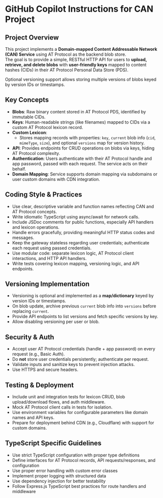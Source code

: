 # GitHub Copilot Instructions for CAN Project

<!-- Use this file to provide workspace-specific custom instructions to Copilot. For more details, visit https://code.visualstudio.com/docs/copilot/copilot-customization#_use-a-githubcopilotinstructionsmd-file -->

## Project Overview

This project implements a **Domain-mapped Content Addressable Network (CAN) Service** using AT Protocol as the backend blob store.  
The goal is to provide a simple, RESTful HTTP API for users to **upload, retrieve, and delete blobs** with **user-friendly keys** mapped to content hashes (CIDs) in their AT Protocol Personal Data Store (PDS).  

Optional versioning support allows storing multiple versions of blobs keyed by version IDs or timestamps.

## Key Concepts

- **Blobs**: Raw binary content stored in AT Protocol PDS, identified by immutable CIDs.  
- **Keys**: Human-readable strings (like filenames) mapped to CIDs via a custom AT Protocol lexicon record.  
- **Custom Lexicon**:  
  - Stores mapping records with properties: `key`, `current` blob info (`cid`, `mimeType`, `size`), and optional `versions` map for version history.  
- **API**: Provides endpoints for CRUD operations on blobs via keys, hiding AT Protocol complexity.  
- **Authentication**: Users authenticate with their AT Protocol handle and app password, passed with each request. The service acts on their behalf.  
- **Domain Mapping**: Service supports domain mapping via subdomains or user custom domains with CDN integration.

## Coding Style & Practices

- Use clear, descriptive variable and function names reflecting CAN and AT Protocol concepts.  
- Write idiomatic TypeScript using async/await for network calls.  
- Include JSDoc comments for public functions, especially API handlers and lexicon operations.  
- Handle errors gracefully, providing meaningful HTTP status codes and messages.  
- Keep the gateway stateless regarding user credentials; authenticate each request using passed credentials.  
- Use modular code: separate lexicon logic, AT Protocol client interactions, and HTTP API handlers.  
- Write tests covering lexicon mapping, versioning logic, and API endpoints.

## Versioning Implementation

- Versioning is optional and implemented as a **map/dictionary** keyed by version IDs or timestamps.  
- On blob update, archive previous `current` blob info into `versions` before replacing `current`.  
- Provide API endpoints to list versions and fetch specific versions by key.  
- Allow disabling versioning per user or blob.

## Security & Auth

- Accept user AT Protocol credentials (handle + app password) on every request (e.g., Basic Auth).  
- Do **not** store user credentials persistently; authenticate per request.  
- Validate inputs and sanitize keys to prevent injection attacks.  
- Use HTTPS and secure headers.

## Testing & Deployment

- Include unit and integration tests for lexicon CRUD, blob upload/download flows, and auth middleware.  
- Mock AT Protocol client calls in tests for isolation.  
- Use environment variables for configurable parameters like domain names and API keys.  
- Prepare for deployment behind CDN (e.g., Cloudflare) with support for custom domains.

## TypeScript Specific Guidelines

- Use strict TypeScript configuration with proper type definitions
- Define interfaces for AT Protocol records, API requests/responses, and configuration
- Use proper error handling with custom error classes
- Implement proper logging with structured data
- Use dependency injection for better testability
- Follow Express.js TypeScript best practices for route handlers and middleware
